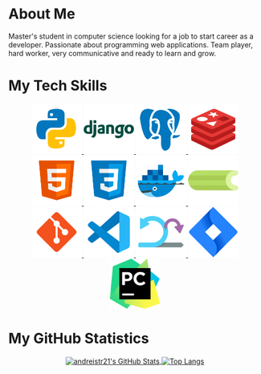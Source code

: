 # About Me

Master's student in computer science looking for a job to start career as a developer. Passionate about programming web applications. Team player, hard worker, very communicative and ready to learn and grow.

# My Tech Skills

<div align=center>
    <a target="_blank" rel="noopener noreferrer" href="/andreistr21/andreistr21/blob/main/files/icons/python.svg">
        <img src="files/icons/python.svg" alt="" title="Python" style="max-width: 100%;" width="100px">
    </a>
    <a target="_blank" rel="noopener noreferrer" href="/andreistr21/andreistr21/blob/main/files/icons/django.svg">
        <img src="files/icons/django.svg" alt="" title="Django" style="max-width: 100%;" width="100px">
    </a>
    <a target="_blank" rel="noopener noreferrer" href="/andreistr21/andreistr21/blob/main/files/icons/postgresql.svg">
        <img src="files/icons/postgresql.svg" alt="" title="PostgreSQL" style="max-width: 100%;" width="100px">
    </a>
    <a target="_blank" rel="noopener noreferrer" href="/andreistr21/andreistr21/blob/main/files/icons/redis.svg">
        <img src="files/icons/redis.svg" alt="" title="Redis" style="max-width: 100%;" width="100px">
    </a>
    <a target="_blank" rel="noopener noreferrer" href="/andreistr21/andreistr21/blob/main/files/icons/html.svg">
        <img src="files/icons/html.svg" alt="" title="HTML5" style="max-width: 100%;" width="100px">
    </a>
    <a target="_blank" rel="noopener noreferrer" href="/andreistr21/andreistr21/blob/main/files/icons/css.svg">
        <img src="files/icons/css.svg" alt="" title="CSS" style="max-width: 100%;" width="100px">
    </a>
    <a target="_blank" rel="noopener noreferrer" href="/andreistr21/andreistr21/blob/main/files/icons/docker.svg">
        <img src="files/icons/docker.svg" alt="" title="Docker / Docker-compose" style="max-width: 100%;" width="100px">
    </a>
    <a target="_blank" rel="noopener noreferrer" href="/andreistr21/andreistr21/blob/main/files/icons/celery.svg">
        <img src="files/icons/celery.svg" alt="" title="Celery" style="max-width: 100%;" width="100px">
    </a>
    <a target="_blank" rel="noopener noreferrer" href="/andreistr21/andreistr21/blob/main/files/icons/git.svg">
        <img src="files/icons/git.svg" alt="" title="Git" style="max-width: 100%;" width="100px">
    </a>
    <a target="_blank" rel="noopener noreferrer" href="/andreistr21/andreistr21/blob/main/files/icons/vs-code.svg">
        <img src="files/icons/vs-code.svg" alt="" title="VS Code" style="max-width: 100%;" width="100px">
    </a>
    <a target="_blank" rel="noopener noreferrer" href="/andreistr21/andreistr21/blob/main/files/icons/scrum.svg">
        <img src="files/icons/scrum.svg" alt="" title="Scrum" style="max-width: 100%;" width="100px">
    </a>
    <a target="_blank" rel="noopener noreferrer" href="/andreistr21/andreistr21/blob/main/files/icons/jira.svg">
        <img src="files/icons/jira.svg" alt="" title="Jira" style="max-width: 100%;" width="100px">
    </a>
    <a target="_blank" rel="noopener noreferrer" href="/andreistr21/andreistr21/blob/main/files/icons/pycharm.svg">
        <img src="files/icons/pycharm.svg" alt="" title="PyCharm" style="max-width: 100%;" width="100px">
    </a>
</div>

# My GitHub Statistics

<div align=center>
    <a href="https://github.com/anuraghazra/github-readme-stats">
        <img align="center" src="https://camo.githubusercontent.com/e968395faf5cac62ea518624b67c49897e20b5f0f6e44e3ce5477db9ac3e4e74/68747470733a2f2f6769746875622d726561646d652d73746174732e76657263656c2e6170702f6170693f757365726e616d653d616e647265697374723231267468656d653d626c756562657272792673686f775f69636f6e733d7472756526686964655f626f726465723d74727565" alt="andreistr21's GitHub Stats" data-canonical-src="https://github-readme-stats-sigma-five.vercel.app/api?username=andreistr21&amp;theme=blueberry&amp;show_icons=true&amp;hide_border=true" style="max-width: 100%;">
    </a>
    <a href="https://github.com/anuraghazra/github-readme-stats">
        <img align="center" src="https://camo.githubusercontent.com/7516c8f0eaa37c322177077fced848e986a2c15633f670b4ee2cecfb44560361/68747470733a2f2f6769746875622d726561646d652d73746174732e76657263656c2e6170702f6170692f746f702d6c616e67732f3f757365726e616d653d616e647265697374723231267468656d653d626c7565626572727926686964655f626f726465723d74727565266c616e67735f636f756e743d34266c61796f75743d636f6d70616374" alt="Top Langs" data-canonical-src="https://github-readme-stats-sigma-five.vercel.app/api/top-langs/?username=andreistr21&amp;theme=blueberry&amp;hide_border=true&amp;langs_count=4&amp;layout=compact" style="max-width: 100%;">
    </a>
</div>
